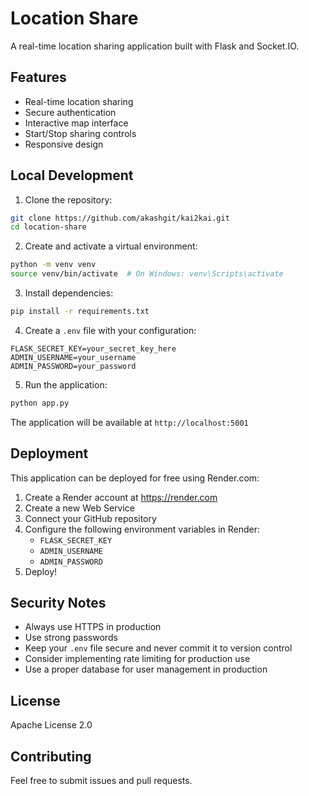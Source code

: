 # Location Share

A real-time location sharing application built with Flask and Socket.IO.

## Features

- Real-time location sharing
- Secure authentication
- Interactive map interface
- Start/Stop sharing controls
- Responsive design

## Local Development

1. Clone the repository:
```bash
git clone https://github.com/akashgit/kai2kai.git
cd location-share
```

2. Create and activate a virtual environment:
```bash
python -m venv venv
source venv/bin/activate  # On Windows: venv\Scripts\activate
```

3. Install dependencies:
```bash
pip install -r requirements.txt
```

4. Create a `.env` file with your configuration:
```
FLASK_SECRET_KEY=your_secret_key_here
ADMIN_USERNAME=your_username
ADMIN_PASSWORD=your_password
```

5. Run the application:
```bash
python app.py
```

The application will be available at `http://localhost:5001`

## Deployment

This application can be deployed for free using Render.com:

1. Create a Render account at https://render.com
2. Create a new Web Service
3. Connect your GitHub repository
4. Configure the following environment variables in Render:
   - `FLASK_SECRET_KEY`
   - `ADMIN_USERNAME`
   - `ADMIN_PASSWORD`
5. Deploy!

## Security Notes

- Always use HTTPS in production
- Use strong passwords
- Keep your `.env` file secure and never commit it to version control
- Consider implementing rate limiting for production use
- Use a proper database for user management in production

## License

Apache License 2.0

## Contributing

Feel free to submit issues and pull requests. 